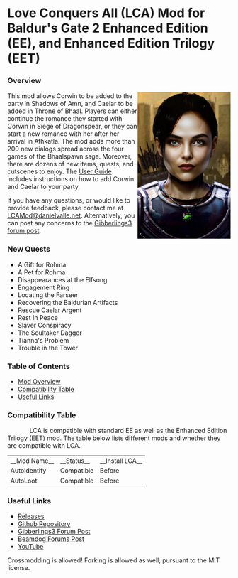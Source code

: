# Love Conquers All (LCA) Mod for Baldur's Gate 2 Enhanced Edition (EE), and Enhanced Edition Trilogy (EET)

<a name="a_mod_overview"></a>
### Overview
<img align="right" src="XACORWIN.PNG">
<p>
This mod allows Corwin to be added to the party in Shadows of Amn, and Caelar to be added in Throne of Bhaal. Players can either continue the romance they started with Corwin in Siege of Dragonspear, or they can start a new romance with her after her arrival in Athkatla. The mod adds more than 200 new dialogs spread across the four games of the Bhaalspawn saga. Moreover, there are dozens of new items, quests, and cutscenes to enjoy. The <a href="User%20Guide.pdf" target="_blank">User Guide</a> includes instructions on how to add Corwin and Caelar to your party.   
</p>
<p>
If you have any questions, or would like to provide feedback, please contact me at <a href="mailto:LCAMod@danielvalle.net">LCAMod@danielvalle.net</a>. Alternatively, you can post any concerns to the <a href="https://www.gibberlings3.net/forums/topic/36832-announcing-love-conquers-all-lca-%E2%80%93-corwin-romance-mod-for-eet" target="_blank">Gibberlings3 forum post</a>.  
</p>

### New Quests
<ul>
	<li>A Gift for Rohma</li>
	<li>A Pet for Rohma</li>
	<li>Disappearances at the Elfsong</li>
	<li>Engagement Ring</li>
	<li>Locating the Farseer</li>
	<li>Recovering the Baldurian Artifacts</li>
	<li>Rescue Caelar Argent</li>
	<li>Rest In Peace</li>
	<li>Slaver Conspiracy</li>
	<li>The Soultaker Dagger</li>
	<li>Tianna's Problem</li>
	<li>Trouble in the Tower</li>
</ul>

### Table of Contents
- [Mod Overview](#a_mod_overview) 
- [Compatibility Table](#a_compatibility_table)
- [Useful Links](#a_useful_links) 

### Compatibility Table
<a name="a_compatibility_table"></a>
<p style="text-indent:50px;">
	LCA is compatible with standard EE as well as the Enhanced Edition Trilogy (EET) mod. The table below lists different mods and whether they are compatible with LCA.
	<table>
		<tr>
			<td>__Mod Name__</td>
			<td>__Status__</td>
			<td>__Install LCA__</td>
		</tr>
		<tr>
			<td>AutoIdentify</td>
			<td>Compatible</td>
			<td>Before</td>
		</tr>
		<tr>
			<td>AutoLoot</td>
			<td>Compatible</td>
			<td>Before</td>
		</tr>
	</table>
</p>

### Useful Links
<a name="a_useful_links"></a>

<ul>
	<li><a href="https://github.com/LCA-EET/LCA/releases">Releases</a></li>
	<li><a href="https://github.com/LCA-EET/LCA/blob/main">Github Repository</a></li>
	<li><a href="https://www.gibberlings3.net/forums/topic/36832-announcing-love-conquers-all-lca-%E2%80%93-corwin-romance-mod-for-eet">Gibberlings3 Forum Post</a></li>
	<li><a href="https://forums.beamdog.com/discussion/87688/announcing-love-conquers-all-lca-corwin-romance-mod-for-eet">Beamdog Forums Post</a></li>
	<li><a href="https://www.youtube.com/channel/UCuD4dw9zg2sK9M1jwStkzSg">YouTube</a></li>
	
</ul>
	
 Crossmodding is allowed! Forking is allowed as well, pursuant to the MIT license.
